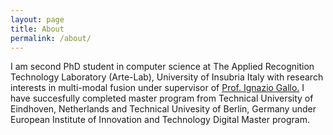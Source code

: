```yaml
---
layout: page
title: About
permalink: /about/
---
```


I am second PhD student in computer science at The Applied Recognition Technology Laboratory (Arte-Lab), University of Insubria Italy with research interests in multi-modal fusion under supervisor of <a href='http://www.dicom.uninsubria.it/~ignazio.gallo/'>Prof. Ignazio Gallo.</a>
I have succesfully completed master program from Technical University of Eindhoven, Netherlands and Technical Univesity of Berlin, Germany under European Institute of Innovation and Technology Digital Master program.
